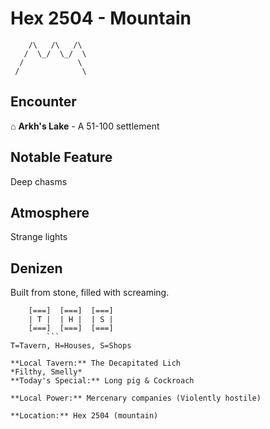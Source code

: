 # Hex 2504 - Mountain
```
    /\   /\   /\
   /  \_/  \_/  \
  /            \
 /              \
```

## Encounter

⌂ **Arkh's Lake** - A 51-100 settlement

## Notable Feature

Deep chasms

## Atmosphere

Strange lights

## Denizen

Built from stone, filled with screaming.

```
    [===]  [===]  [===]
    | T |  | H |  | S |
    [===]  [===]  [===]
        ```
T=Tavern, H=Houses, S=Shops

**Local Tavern:** The Decapitated Lich
*Filthy, Smelly*
**Today's Special:** Long pig & Cockroach

**Local Power:** Mercenary companies (Violently hostile)

**Location:** Hex 2504 (mountain)
